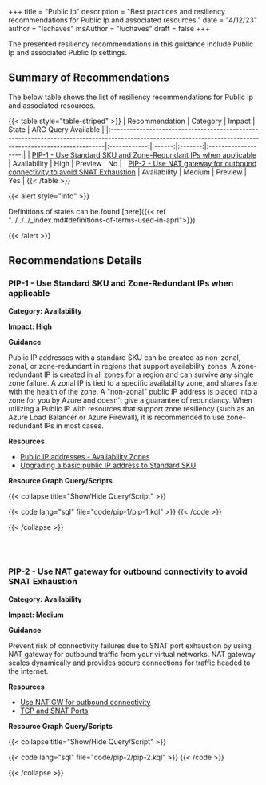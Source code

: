 +++
title = "Public Ip"
description = "Best practices and resiliency recommendations for Public Ip and associated resources."
date = "4/12/23"
author = "lachaves"
msAuthor = "luchaves"
draft = false
+++

The presented resiliency recommendations in this guidance include Public Ip and associated Public Ip settings.

## Summary of Recommendations

The below table shows the list of resiliency recommendations for Public Ip and associated resources.

{{< table style="table-striped" >}}
| Recommendation                                                                                                                                            |   Category   | Impact |  State  | ARG Query Available |
|:----------------------------------------------------------------------------------------------------------------------------------------------------------|:------------:|:------:|:-------:|:-------------------:|
| [PIP-1 - Use Standard SKU and Zone-Redundant IPs when applicable](#pip-1---use-standard-sku-and-zone-redundant-ips-when-applicable)                                                                                                     | Availability |  High  | Preview |         No          |
| [PIP-2 - Use NAT gateway for outbound connectivity to avoid SNAT Exhaustion](#pip-2---use-nat-gateway-for-outbound-connectivity-to-avoid-snat-exhaustion) | Availability | Medium | Preview |         Yes         |
{{< /table >}}

{{< alert style="info" >}}

Definitions of states can be found [here]({{< ref "../../../_index.md#definitions-of-terms-used-in-aprl">}})

{{< /alert >}}

## Recommendations Details

### PIP-1 - Use Standard SKU and Zone-Redundant IPs when applicable

**Category: Availability**

**Impact: High**

**Guidance**

Public IP addresses with a standard SKU can be created as non-zonal, zonal, or zone-redundant in regions that support availability zones.
A zone-redundant IP is created in all zones for a region and can survive any single zone failure. A zonal IP is tied to a specific availability zone, and shares fate with the health of the zone. A "non-zonal" public IP address is placed into a zone for you by Azure and doesn't give a guarantee of redundancy.  When utilizing a Public IP with resources that support zone resiliency (such as an Azure Load Balancer or Azure Firewall), it is recommended to use zone-redundant IPs in most cases.

**Resources**

- [Public IP addresses - Availability Zones](https://learn.microsoft.com/ja-jp/azure/virtual-network/ip-services/public-ip-addresses#availability-zone)
- [Upgrading a basic public IP address to Standard SKU](https://learn.microsoft.com/ja-jp/azure/virtual-network/ip-services/public-ip-basic-upgrade-guidance#steps-to-complete-the-upgrade)

**Resource Graph Query/Scripts**

{{< collapse title="Show/Hide Query/Script" >}}

{{< code lang="sql" file="code/pip-1/pip-1.kql" >}} {{< /code >}}

{{< /collapse >}}

<br><br>

### PIP-2 - Use NAT gateway for outbound connectivity to avoid SNAT Exhaustion

**Category: Availability**

**Impact: Medium**

**Guidance**

Prevent risk of connectivity failures due to SNAT port exhaustion by using NAT gateway for outbound traffic from your virtual networks. NAT gateway scales dynamically and provides secure connections for traffic headed to the internet.

**Resources**

- [Use NAT GW for outbound connectivity](https://learn.microsoft.com/ja-jp/azure/advisor/advisor-reference-reliability-recommendations#use-nat-gateway-for-outbound-connectivity)
- [TCP and SNAT Ports](https://learn.microsoft.com/ja-jp/azure/architecture/framework/services/compute/azure-app-service/reliability#tcp-and-snat-ports)

**Resource Graph Query/Scripts**

{{< collapse title="Show/Hide Query/Script" >}}

{{< code lang="sql" file="code/pip-2/pip-2.kql" >}} {{< /code >}}

{{< /collapse >}}

<br><br>
